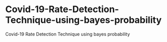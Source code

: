# Covid-19-Rate-Detection-Technique-using-bayes-probability
Covid-19 Rate Detection Technique using bayes probability
